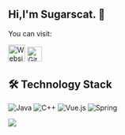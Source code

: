 ## Hi,I'm Sugarscat. :wave:

You can visit:

[<img title = "Website" src = "https://cdn.jsdelivr.net/gh/sugarscat/images/icon/website.png" height = "34">](https://sugarscat.github.io/)
[<img title = "Gitee" src = "https://cdn.jsdelivr.net/gh/sugarscat/images/icon/gitee.png" height = "30">](https://gitee.com/Sugarscat)

## 🛠 Technology Stack
![Java](https://img.shields.io/badge/-Java-f7822d?style=flat-square&logo=CoffeeScript&logoColor=fff)
![C++](https://img.shields.io/badge/-C++-005495?style=flat-square&logo=C&logoColor=fff)
![Vue.js](https://img.shields.io/badge/Vue.js-4FC08D?logo=vuedotjs&logoColor=fff)
![Spring](https://img.shields.io/badge/Spring-6db33f?logo=spring&logoColor=fff)

<a href="#">
<img src="https://github-readme-stats.vercel.app/api?username=Sugarscat&show_icons=true&inc">
</a>
